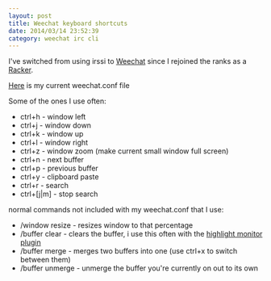 ```yaml
---
layout: post
title: Weechat keyboard shortcuts
date: 2014/03/14 23:52:39
category: weechat irc cli
---
```


I've switched from using irssi to [Weechat](http://weechat.org) since I rejoined the ranks as a [Racker](http://www.rackspace.com).

[Here](https://github.com/jmeridth/dotfiles/blob/master/weechat.conf) is my current weechat.conf file

Some of the ones I use often:

- ctrl+h - window left
- ctrl+j - window down
- ctrl+k - window up
- ctrl+l - window right
- ctrl+z - window zoom (make current small window full screen)
- ctrl+n - next buffer
- ctrl+p - previous buffer
- ctrl+y - clipboard paste
- ctrl+r - search
- ctrl+[j|m] - stop search


normal commands not included with my weechat.conf that I use:

- /window resize <number> - resizes window to that percentage
- /buffer clear - clears the buffer, i use this often with the [highlight monitor plugin](http://weechat.org/scripts/source/highmon.pl.html/)
- /buffer merge <other buffer number> - merges two buffers into one (use ctrl+x to switch between them)
- /buffer unmerge - unmerge the buffer you're currently on out to its own

